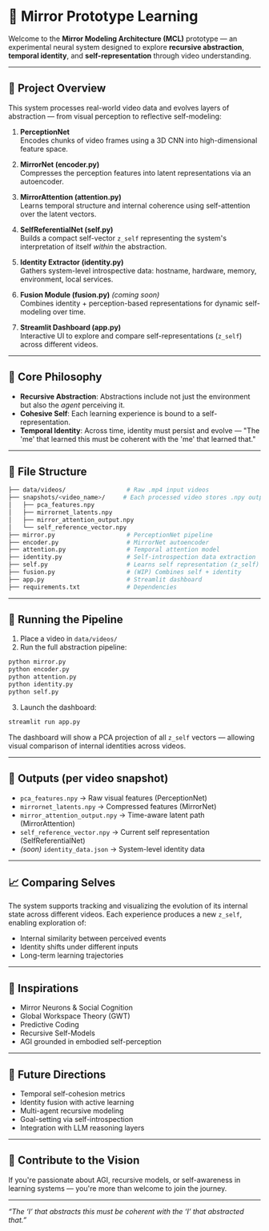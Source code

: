 # 🧠 Mirror Prototype Learning

Welcome to the **Mirror Modeling Architecture (MCL)** prototype — an experimental neural system designed to explore **recursive abstraction**, **temporal identity**, and **self-representation** through video understanding.

---

## 🚀 Project Overview

This system processes real-world video data and evolves layers of abstraction — from visual perception to reflective self-modeling:

1. **PerceptionNet**  
   Encodes chunks of video frames using a 3D CNN into high-dimensional feature space.

2. **MirrorNet (encoder.py)**  
   Compresses the perception features into latent representations via an autoencoder.

3. **MirrorAttention (attention.py)**  
   Learns temporal structure and internal coherence using self-attention over the latent vectors.

4. **SelfReferentialNet (self.py)**  
   Builds a compact self-vector `z_self` representing the system's interpretation of itself *within* the abstraction.

5. **Identity Extractor (identity.py)**  
   Gathers system-level introspective data: hostname, hardware, memory, environment, local services.

6. **Fusion Module (fusion.py)** *(coming soon)*  
   Combines identity + perception-based representations for dynamic self-modeling over time.

7. **Streamlit Dashboard (app.py)**  
   Interactive UI to explore and compare self-representations (`z_self`) across different videos.

---

## 🧬 Core Philosophy

- **Recursive Abstraction**: Abstractions include not just the environment but also the *agent* perceiving it.
- **Cohesive Self**: Each learning experience is bound to a self-representation.
- **Temporal Identity**: Across time, identity must persist and evolve — "The 'me' that learned this must be coherent with the 'me' that learned that."

---

## 📂 File Structure

```bash
├── data/videos/                 # Raw .mp4 input videos
├── snapshots/<video_name>/     # Each processed video stores .npy outputs here
│   ├── pca_features.npy
│   ├── mirrornet_latents.npy
│   ├── mirror_attention_output.npy
│   └── self_reference_vector.npy
├── mirror.py                    # PerceptionNet pipeline
├── encoder.py                   # MirrorNet autoencoder
├── attention.py                 # Temporal attention model
├── identity.py                  # Self-introspection data extraction
├── self.py                      # Learns self representation (z_self)
├── fusion.py                    # (WIP) Combines self + identity
├── app.py                       # Streamlit dashboard
├── requirements.txt             # Dependencies
```

---

## 🧪 Running the Pipeline

1. Place a video in `data/videos/`
2. Run the full abstraction pipeline:

```bash
python mirror.py
python encoder.py
python attention.py
python identity.py
python self.py
```

3. Launch the dashboard:

```bash
streamlit run app.py
```

The dashboard will show a PCA projection of all `z_self` vectors — allowing visual comparison of internal identities across videos.

---

## 🧠 Outputs (per video snapshot)

- `pca_features.npy` → Raw visual features (PerceptionNet)
- `mirrornet_latents.npy` → Compressed features (MirrorNet)
- `mirror_attention_output.npy` → Time-aware latent path (MirrorAttention)
- `self_reference_vector.npy` → Current self representation (SelfReferentialNet)
- *(soon)* `identity_data.json` → System-level identity data

---

## 📈 Comparing Selves

The system supports tracking and visualizing the evolution of its internal state across different videos. Each experience produces a new `z_self`, enabling exploration of:

- Internal similarity between perceived events
- Identity shifts under different inputs
- Long-term learning trajectories

---

## 🧠 Inspirations

- Mirror Neurons & Social Cognition  
- Global Workspace Theory (GWT)  
- Predictive Coding  
- Recursive Self-Models  
- AGI grounded in embodied self-perception

---

## 🔭 Future Directions

- Temporal self-cohesion metrics
- Identity fusion with active learning
- Multi-agent recursive modeling
- Goal-setting via self-introspection
- Integration with LLM reasoning layers

---

## 🤝 Contribute to the Vision

If you're passionate about AGI, recursive models, or self-awareness in learning systems — you're more than welcome to join the journey.

---

*“The ‘I’ that abstracts this must be coherent with the ‘I’ that abstracted that.”*
